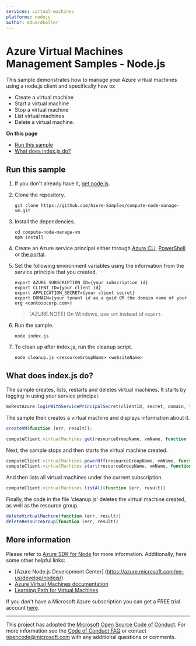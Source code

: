 ```yaml
---
services: virtual-machines
platforms: nodejs
author: eduardkoller
---
```


# Azure Virtual Machines Management Samples - Node.js

This sample demonstrates how to manage your Azure virtual machines using a node.js client and specifically how to:

- Create a virtual machine
- Start a virtual machine
- Stop a virtual machine
- List virtual machines
- Delete a virtual machine.

**On this page**

- [Run this sample](#run)
- [What does index.js do?](#sample)

<a id="run"></a>
## Run this sample

1. If you don't already have it, [get node.js](https://nodejs.org).

1. Clone the repository.

    ```
    git clone https://github.com/Azure-Samples/compute-node-manage-vm.git
    ```

1. Install the dependencies.

    ```
    cd compute-node-manage-vm
    npm install
    ```

1. Create an Azure service principal either through
    [Azure CLI](https://azure.microsoft.com/documentation/articles/resource-group-authenticate-service-principal-cli/),
    [PowerShell](https://azure.microsoft.com/documentation/articles/resource-group-authenticate-service-principal/)
    or [the portal](https://azure.microsoft.com/documentation/articles/resource-group-create-service-principal-portal/).

1. Set the following environment variables using the information from the service principle that you created.

    ```
    export AZURE_SUBSCRIPTION_ID={your subscription id}
    export CLIENT_ID={your client id}
    export APPLICATION_SECRET={your client secret}
    export DOMAIN={your tenant id as a guid OR the domain name of your org <contosocorp.com>}
    ```

    > [AZURE.NOTE] On Windows, use `set` instead of `export`.

1. Run the sample.

    ```
    node index.js
    ```

1. To clean up after index.js, run the cleanup script.

    ```
    node cleanup.js <resourceGroupName> <websiteName>
    ```

<a id="sample"></a>
## What does index.js do?

The sample creates, lists, restarts and deletes virtual machines. It starts by logging in using your service principal.

```javascript
msRestAzure.loginWithServicePrincipalSecret(clientId, secret, domain, function (err, credentials))
```

The sample then creates a virtual machine and displays information about it.

```javascript
createVM(function (err, result));

computeClient.virtualMachines.get(resourceGroupName, vmName, function (err, result))
```

Next, the sample stops and then starts the virtual machine created.

```javascript
computeClient.virtualMachines.powerOff(resourceGroupName, vmName, function (err, result))
computeClient.virtualMachines.start(resourceGroupName, vmName, function (err, result))
```

And then lists all virtual machines under the current subscription.

```javascript
computeClient.virtualMachines.listAll(function (err, result))
```

Finally, the code in the file 'cleanup.js' deletes the virtual machine created, as well as the resource group.

```javascript
deleteVirtualMachine(function (err, result))
deleteResourceGroup(function (err, result))
```

## More information

Please refer to [Azure SDK for Node](https://github.com/Azure/azure-sdk-for-node) for more information. Additionally, here some other helpful links:

- [Azure Node.js Development Center] (https://azure.microsoft.com/en-us/develop/nodejs/)
- [Azure Virtual Machines documentation](https://azure.microsoft.com/services/virtual-machines/)
- [Learning Path for Virtual Machines](https://azure.microsoft.com/documentation/learning-paths/virtual-machines/)

If you don't have a Microsoft Azure subscription you can get a FREE trial account [here](http://go.microsoft.com/fwlink/?LinkId=330212).

---

This project has adopted the [Microsoft Open Source Code of Conduct](https://opensource.microsoft.com/codeofconduct/). For more information see the [Code of Conduct FAQ](https://opensource.microsoft.com/codeofconduct/faq/) or contact [opencode@microsoft.com](mailto:opencode@microsoft.com) with any additional questions or comments.
